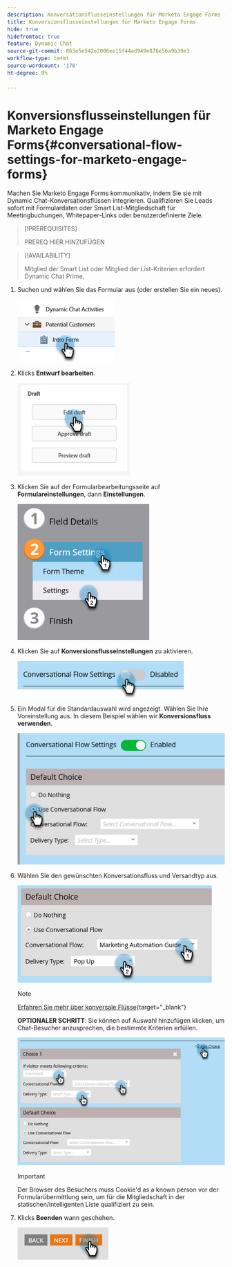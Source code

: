 ```yaml
---
description: Konversationsflusseinstellungen für Marketo Engage Forms - Marketo-Dokumente - Produktdokumentation
title: Konversionsflusseinstellungen für Marketo Engage Forms
hide: true
hidefromtoc: true
feature: Dynamic Chat
source-git-commit: 863e5e542e2006ee15f44ad949e876e56a9b39e3
workflow-type: tm+mt
source-wordcount: '178'
ht-degree: 0%

---
```


# Konversionsflusseinstellungen für Marketo Engage Forms{#conversational-flow-settings-for-marketo-engage-forms}

Machen Sie Marketo Engage Forms kommunikativ, indem Sie sie mit Dynamic Chat-Konversationsflüssen integrieren. Qualifizieren Sie Leads sofort mit Formulardaten oder Smart List-Mitgliedschaft für Meetingbuchungen, Whitepaper-Links oder benutzerdefinierte Ziele.

>[!PREREQUISITES]
>
>PREREQ HIER HINZUFÜGEN

>[!AVAILABILITY]
>
>Mitglied der Smart List oder Mitglied der List-Kriterien erfordert Dynamic Chat Prime.

1. Suchen und wählen Sie das Formular aus (oder erstellen Sie ein neues).

   ![](assets/conversational-flow-settings-1.png)

1. Klicks **Entwurf bearbeiten**.

   ![](assets/conversational-flow-settings-2.png)

1. Klicken Sie auf der Formularbearbeitungsseite auf **Formulareinstellungen**, dann **Einstellungen**.

   ![](assets/conversational-flow-settings-3.png)

1. Klicken Sie auf **Konversionsflusseinstellungen** zu aktivieren.

   ![](assets/conversational-flow-settings-4.png)

1. Ein Modal für die Standardauswahl wird angezeigt. Wählen Sie Ihre Voreinstellung aus. In diesem Beispiel wählen wir **Konversionsfluss verwenden**.

   ![](assets/conversational-flow-settings-5.png)

1. Wählen Sie den gewünschten Konversationsfluss und Versandtyp aus.

   ![](assets/conversational-flow-settings-6.png)

   >[!NOTE]
   >
   >[Erfahren Sie mehr über konversale Flüsse](/help/marketo/product-docs/demand-generation/dynamic-chat-two/automated-chat/conversational-flows-overview.md){target="_blank"}

   **OPTIONALER SCHRITT**: Sie können auf Auswahl hinzufügen klicken, um Chat-Besucher anzusprechen, die bestimmte Kriterien erfüllen.

   ![](assets/conversational-flow-settings-7.png)

   >[!IMPORTANT]
   >
   >Der Browser des Besuchers muss Cookie&#39;d as a known person vor der Formularübermittlung sein, um für die Mitgliedschaft in der statischen/intelligenten Liste qualifiziert zu sein.

1. Klicks **Beenden** wann geschehen.

   ![](assets/conversational-flow-settings-8.png)
